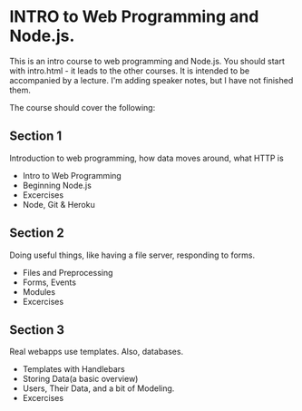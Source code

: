 # INTRO to Web Programming and Node.js.

This is an intro course to web programming and Node.js. You should start with intro.html - it leads to the other courses.
It is intended to be accompanied by a lecture. I'm adding speaker notes, but I have not finished them.

The course should cover the following:
## Section 1
 Introduction to web programming, how data moves around, what HTTP is
 * Intro to Web Programming
 * Beginning Node.js
 * Excercises
 * Node, Git & Heroku
## Section 2
 Doing useful things, like having a file server, responding to forms.
 * Files and Preprocessing
 * Forms, Events
 * Modules
 * Excercises
## Section 3
 Real webapps use templates. Also, databases.
 * Templates with Handlebars
 * Storing Data(a basic overview)
 * Users, Their Data, and a bit of Modeling.
 * Excercises
